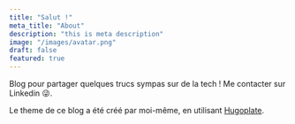 ```yaml
---
title: "Salut !"
meta_title: "About"
description: "this is meta description"
image: "/images/avatar.png"
draft: false
featured: true
---
```


Blog pour partager quelques trucs sympas sur de la tech !
Me contacter sur Linkedin 😜.

Le theme de ce blog a été créé par moi-même, en utilisant [Hugoplate](https://github.com/zeon-studio/hugoplate).
